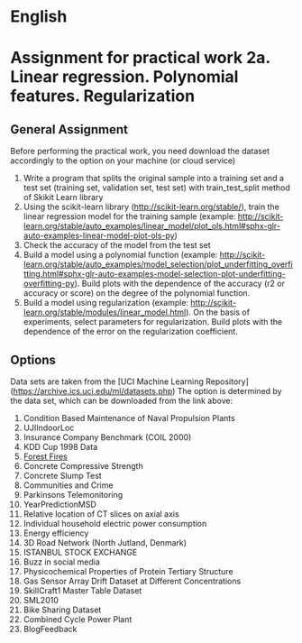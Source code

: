 # English
# Assignment for practical work 2a. Linear regression. Polynomial features. Regularization
## General Assignment

Before performing the practical work, you need download the dataset accordingly to the option on your machine (or cloud service)
1. Write a program that splits the original sample into a training set and a test set (training set, validation set, test set) with train_test_split method of Skikit Learn library
2. Using the scikit-learn library (http://scikit-learn.org/stable/), train the linear regression model for the training sample (example: http://scikit-learn.org/stable/auto_examples/linear_model/plot_ols.html#sphx-glr-auto-examples-linear-model-plot-ols-py)
3. Check the accuracy of the model from the test set
4. Build a model using a polynomial function (example: http://scikit-learn.org/stable/auto_examples/model_selection/plot_underfitting_overfitting.html#sphx-glr-auto-examples-model-selection-plot-underfitting-overfitting-py). Build plots with the dependence of the accuracy (r2 or accuracy or score) on the degree of the polynomial function.
5. Build a model using regularization (example: http://scikit-learn.org/stable/modules/linear_model.html). On the basis of experiments, select parameters for regularization. Build plots with the dependence of the error on the regularization coefficient.


## Options
Data sets are taken from the [UCI Machine Learning Repository]
(https://archive.ics.uci.edu/ml/datasets.php)
The option is determined by the data set, which can be downloaded from the link above:
1. Condition Based Maintenance of Naval Propulsion Plants
2. UJIIndoorLoc
3. Insurance Company Benchmark (COIL 2000)
4. KDD Cup 1998 Data
5. [Forest Fires](https://www.kaggle.com/elikplim/predict-the-burned-area-of-forest-fires)
6. Concrete Compressive Strength
7. Concrete Slump Test
8. Communities and Crime
9. Parkinsons Telemonitoring
10. YearPredictionMSD
11. Relative location of CT slices on axial axis
12. Individual household electric power consumption
13. Energy efficiency
14. 3D Road Network (North Jutland, Denmark)
15. ISTANBUL STOCK EXCHANGE
16. Buzz in social media
17. Physicochemical Properties of Protein Tertiary Structure
18. Gas Sensor Array Drift Dataset at Different Concentrations
19. SkillCraft1 Master Table Dataset
20. SML2010
21. Bike Sharing Dataset
22. Combined Cycle Power Plant
23. BlogFeedback

